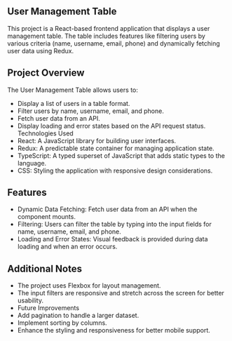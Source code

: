 ## User Management Table
This project is a React-based frontend application that displays a user management table. The table includes features like filtering users by various criteria (name, username, email, phone) and dynamically fetching user data using Redux.

## Project Overview

The User Management Table allows users to:

- Display a list of users in a table format.
- Filter users by name, username, email, and phone.
- Fetch user data from an API.
- Display loading and error states based on the API request status.
  Technologies Used
- React: A JavaScript library for building user interfaces.
- Redux: A predictable state container for managing application state.
- TypeScript: A typed superset of JavaScript that adds static types to the language.
- CSS: Styling the application with responsive design considerations.

## Features

- Dynamic Data Fetching: Fetch user data from an API when the component mounts.
- Filtering: Users can filter the table by typing into the input fields for name, username, email, and phone.
- Loading and Error States: Visual feedback is provided during data loading and when an error occurs.

## Additional Notes

- The project uses Flexbox for layout management.
- The input filters are responsive and stretch across the screen for better usability.
- Future Improvements
- Add pagination to handle a larger dataset.
- Implement sorting by columns.
- Enhance the styling and responsiveness for better mobile support.
